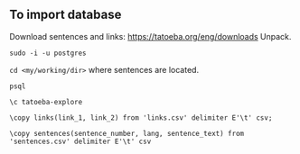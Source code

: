 ## To import database

Download sentences and links: https://tatoeba.org/eng/downloads
Unpack.

`sudo -i -u postgres`

`cd <my/working/dir>` where sentences are located.

`psql`

`\c tatoeba-explore`

`\copy links(link_1, link_2) from 'links.csv' delimiter E'\t' csv;`

`\copy sentences(sentence_number, lang, sentence_text) from 'sentences.csv' delimiter E'\t' csv`
